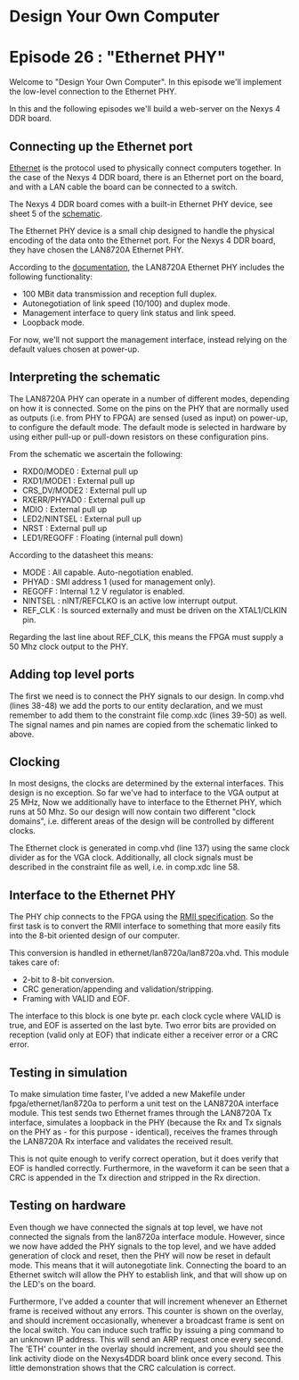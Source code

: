 # Design Your Own Computer
# Episode 26 : "Ethernet PHY"
 
Welcome to "Design Your Own Computer".  In this episode we'll implement
the low-level connection to the Ethernet PHY.

In this and the following episodes we'll build a web-server on the Nexys 4 DDR
board.

## Connecting up the Ethernet port

[Ethernet](https://en.wikipedia.org/wiki/Ethernet) is the protocol used to
physically connect computers together.  In the case of the Nexys 4 DDR board,
there is an Ethernet port on the board, and with a LAN cable the board can be
connected to a switch.

The Nexys 4 DDR board comes with a built-in Ethernet PHY device, see sheet 5
of the
[schematic](https://reference.digilentinc.com/_media/reference/programmable-logic/nexys-4-ddr/nexys-4-ddr_sch.pdf).

The Ethernet PHY device is a small chip designed to handle the physical
encoding of the data onto the Ethernet port. For the Nexys 4 DDR board, they
have chosen the LAN8720A Ethernet PHY.

According to the
[documentation](http://ww1.microchip.com/downloads/en/DeviceDoc/8720a.pdf), the
LAN8720A Ethernet PHY includes the following functionality:
* 100 MBit data transmission and reception full duplex.
* Autonegotiation of link speed (10/100) and duplex mode.
* Management interface to query link status and link speed.
* Loopback mode.

For now, we'll not support the management interface, instead relying on the
default values chosen at power-up.

## Interpreting the schematic
The LAN8720A PHY can operate in a number of different modes, depending on how
it is connected. Some on the pins on the PHY that are normally used as outputs
(i.e. from PHY to FPGA) are sensed (used as input) on power-up, to configure
the default mode. The default mode is selected in hardware by using either
pull-up or pull-down resistors on these configuration pins.

From the schematic we ascertain the following: 
* RXD0/MODE0    : External pull up
* RXD1/MODE1    : External pull up
* CRS\_DV/MODE2 : External pull up
* RXERR/PHYAD0  : External pull up
* MDIO          : External pull up
* LED2/NINTSEL  : External pull up
* NRST          : External pull up
* LED1/REGOFF   : Floating (internal pull down)

According to the datasheet this means:
* MODE     : All capable. Auto-negotiation enabled.
* PHYAD    : SMI address 1 (used for management only).
* REGOFF   : Internal 1.2 V regulator is enabled.
* NINTSEL  : nINT/REFCLKO is an active low interrupt output.
* REF\_CLK : Is sourced externally and must be driven on the XTAL1/CLKIN pin.

Regarding the last line about REF\_CLK, this means the FPGA must supply a 50
Mhz clock output to the PHY.

## Adding top level ports
The first we need is to connect the PHY signals to our design. In comp.vhd
(lines 38-48) we add the ports to our entity declaration, and we must remember
to add them to the constraint file comp.xdc (lines 39-50) as well. The signal
names and pin names are copied from the schematic linked to above.

## Clocking
In most designs, the clocks are determined by the external interfaces. This
design is no exception.  So far we've had to interface to the VGA output at 25
MHz, Now we additionally have to interface to the Ethernet PHY, which runs at
50 Mhz. So our design will now contain two different "clock domains", i.e.
different areas of the design will be controlled by different clocks.

The Ethernet clock is generated in comp.vhd (line 137) using the same clock
divider as for the VGA clock. Additionally, all clock signals must be described
in the constraint file as well, i.e. in comp.xdc line 58.

## Interface to the Ethernet PHY
The PHY chip connects to the FPGA using the [RMII
specification](https://en.wikipedia.org/wiki/Media-independent_interface#Reduced_media-independent_interface).
So the first task is to convert the RMII interface to something that more easily
fits into the 8-bit oriented design of our computer.

This conversion is handled in ethernet/lan8720a/lan8720a.vhd.  This module takes care of:
* 2-bit to 8-bit conversion.
* CRC generation/appending and validation/stripping.
* Framing with VALID and EOF.

The interface to this block is one byte pr. each clock cycle where VALID is
true, and EOF is asserted on the last byte.  Two error bits are provided on
reception (valid only at EOF) that indicate either a receiver error or a CRC
error.

## Testing in simulation
To make simulation time faster, I've added a new Makefile under
fpga/ethernet/lan8720a to perform a unit test on the LAN8720A interface module.
This test sends two Ethernet frames through the LAN8720A Tx interface,
simulates a loopback in the PHY (because the Rx and Tx signals on the PHY as -
for this purpose - identical), receives the frames through the LAN8720A Rx
interface and validates the received result.

This is not quite enough to verify correct operation, but it does verify
that EOF is handled correctly. Furthermore, in the waveform it can be seen that
a CRC is appended in the Tx direction and stripped in the Rx direction.

## Testing on hardware
Even though we have connected the signals at top level, we have not connected
the signals from the lan8720a interface module.  However, since we now have
added the PHY signals to the top level, and we have added generation of clock
and reset, then the PHY will now be reset in default mode. This means that it
will autonegotiate link. Connecting the board to an Ethernet switch will allow
the PHY to establish link, and that will show up on the LED's on the board.

Furthermore, I've added a counter that will increment whenever an Ethernet
frame is received without any errors. This counter is shown on the overlay, and
should increment occasionally, whenever a broadcast frame is sent on the local
switch. You can induce such traffic by issuing a ping command to an unknown
IP address. This will send an ARP request once every second. The 'ETH' counter
in the overlay should increment, and you should see the link activity diode
on the Nexys4DDR board blink once every second. This little demonstration shows
that the CRC calculation is correct.

